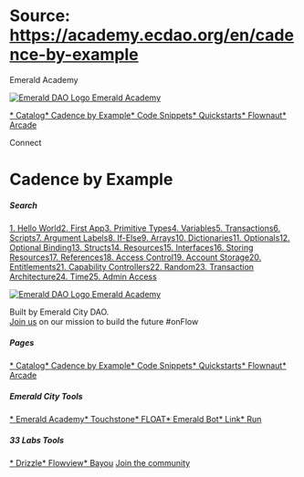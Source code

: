 # Source: https://academy.ecdao.org/en/cadence-by-example














Emerald Academy


[![Emerald DAO Logo](/ea-logo.png)
Emerald Academy](/en/)

[* Catalog](/en/catalog)[* Cadence by Example](/en/cadence-by-example)[* Code Snippets](/en/snippets)[* Quickstarts](/en/quickstarts)[* Flownaut](https://flownaut.ecdao.org)[* Arcade](https://arcade.ecdao.org)

Connect



# Cadence by Example

##### Search




[1. Hello World](/en/cadence-by-example/1-hello-world)[2. First App](/en/cadence-by-example/2-first-app)[3. Primitive Types](/en/cadence-by-example/3-primitive-types)[4. Variables](/en/cadence-by-example/4-variables)[5. Transactions](/en/cadence-by-example/5-transaction)[6. Scripts](/en/cadence-by-example/6-scripts)[7. Argument Labels](/en/cadence-by-example/7-argument-labels)[8. If-Else](/en/cadence-by-example/8-if-else)[9. Arrays](/en/cadence-by-example/9-arrays)[10. Dictionaries](/en/cadence-by-example/10-dictionaries)[11. Optionals](/en/cadence-by-example/11-optionals)[12. Optional Binding](/en/cadence-by-example/12-optional-binding)[13. Structs](/en/cadence-by-example/13-structs)[14. Resources](/en/cadence-by-example/14-resources)[15. Interfaces](/en/cadence-by-example/15-interfaces)[16. Storing Resources](/en/cadence-by-example/16-storing-resources)[17. References](/en/cadence-by-example/17-references)[18. Access Control](/en/cadence-by-example/18-access-control)[19. Account Storage](/en/cadence-by-example/19-account-storage)[20. Entitlements](/en/cadence-by-example/20-entitlements)[21. Capability Controllers](/en/cadence-by-example/21-capability-controllers)[22. Random](/en/cadence-by-example/22-random)[23. Transaction Architecture](/en/cadence-by-example/23-transaction-architecture)[24. Time](/en/cadence-by-example/24-time)[25. Admin Access](/en/cadence-by-example/25-admin-access)

[![Emerald DAO Logo](/ea-logo.png)
Emerald Academy](/en/)

Built by Emerald City DAO.  
[Join us](https://discord.gg/emerald-city-906264258189332541) on our mission to build the future #onFlow


##### Pages

[* Catalog](/en/catalog)[* Cadence by Example](/en/cadence-by-example)[* Code Snippets](/en/snippets)[* Quickstarts](/en/quickstarts)[* Flownaut](https://flownaut.ecdao.org)[* Arcade](https://arcade.ecdao.org)
##### Emerald City Tools

[* Emerald Academy](https://academy.ecdao.org/)[* Touchstone](https://touchstone.city/)[* FLOAT](https://floats.city/)[* Emerald Bot](https://bot.ecdao.org/)[* Link](https://link.ecdao.org/)[* Run](https://run.ecdao.org/)
##### 33 Labs Tools

[* Drizzle](https://drizzle33.app/)[* Flowview](https://flowview.app/)[* Bayou](https://bayou33.app/)
[Join the community](https://discord.gg/emerald-city-906264258189332541)




